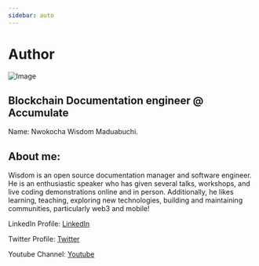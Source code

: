 ```yaml
---
sidebar: auto
---
```


# Author

![Image](https://media-exp1.licdn.com/dms/image/C4D03AQH-0FSOpW0UTA/profile-displayphoto-shrink_200_200/0/1583949490590?e=1672272000&v=beta&t=f094oMAyJXpCBT_UY86lwUndUykAMCMosje2iTYotT8)  
## Blockchain Documentation engineer @ Accumulate
Name: Nwokocha Wisdom Maduabuchi.
## About me:
Wisdom is an open source documentation manager and software engineer. 
He is an enthusiastic speaker who has given several talks, workshops, and live coding demonstrations online and in person. 
Additionally, he likes learning, teaching, exploring new technologies, building and maintaining communities, particularly web3 and mobile!


LinkedIn Profile: [LinkedIn](https://www.linkedin.com/in/wisdom-nwokocha-76212a77/)

Twitter Profile: [Twitter](https://twitter.com/joklinztech)

Youtube Channel: [Youtube](https://www.youtube.com/channel/UCGh4vu4cVz72cvgFG2QHnWQ)



